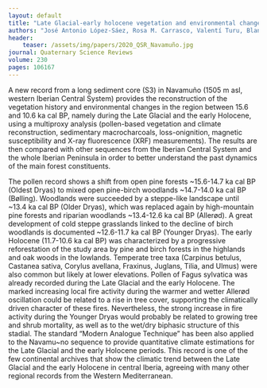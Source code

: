 ```yaml
---
layout: default
title: "Late Glacial-early holocene vegetation and environmental changes in the western Iberian Central System inferred from a key site: The Navamuño record, Béjar range (Spain)"
authors: "José Antonio López-Sáez, Rosa M. Carrasco, Valentí Turu, Blanca Ruiz-Zapata, María José Gil-García, Reyes Luelmo-Lautenschlaeger, Sebastián Pérez-Díaz, Francisca Alba-Sánchez, Daniel Abel-Schaad, Xavier Ros, and Javier Pedraza" 
header:
    teaser: /assets/img/papers/2020_QSR_Navamuño.jpg
journal: Quaternary Science Reviews
volume: 230
pages: 106167 
---
```


A new record from a long sediment core (S3) in Navamuño (1505 m asl, western Iberian Central System) provides the reconstruction of the vegetation history and environmental changes in the region between 15.6 and 10.6 ka cal BP, namely during the Late Glacial and the early Holocene, using a multiproxy analysis (pollen-based vegetation and climate reconstruction, sedimentary macrocharcoals, loss-onignition, magnetic susceptibility and X-ray fluorescence (XRF) measurements). The results are then compared with other sequences from the Iberian Central System and the whole Iberian Peninsula in order to better understand the past dynamics of the main forest constituents. 

The pollen record shows a shift from open pine forests ~15.6-14.7 ka cal BP (Oldest Dryas) to mixed open pine-birch woodlands ~14.7-14.0 ka cal BP (Bølling). Woodlands were succeeded by a steppe-like landscape until ~13.4 ka cal BP (Older Dryas), which was replaced again by high-mountain pine forests and riparian woodlands ~13.4-12.6 ka cal BP (Allerød). A great development of cold steppe grasslands linked to the decline of birch woodlands is documented ~12.6-11.7 ka cal BP (Younger Dryas). The early Holocene (11.7-10.6 ka cal BP) was characterized by a progressive reforestation of the study area by pine and birch forests in the highlands and oak woods in the lowlands. Temperate tree taxa (Carpinus betulus, Castanea sativa, Corylus avellana, Fraxinus, Juglans, Tilia, and Ulmus) were also common but likely at lower elevations. Pollen of Fagus sylvatica was already recorded during the Late Glacial and the early Holocene. The marked increasing local fire activity during the warmer and wetter Allerød oscillation could be related to a rise in tree cover, supporting the climatically driven character of these fires. Nevertheless, the strong increase in fire activity during the Younger Dryas would probably be related to growing tree and shrub mortality, as well as to the wet/dry biphasic structure of this stadial. The standard “Modern Analogue Technique” has been also applied to the Navamu~no sequence to provide quantitative climate estimations for the Late Glacial and the early Holocene periods. This record is one of the few continental archives that  show the climatic trend between the Late Glacial and the early Holocene in central Iberia, agreeing with many other regional records from the Western Mediterranean.